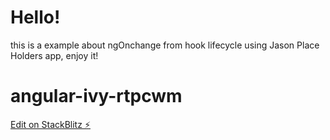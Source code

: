 # Hello!
this is a example about ngOnchange from hook lifecycle using Jason Place Holders app, enjoy it!

# angular-ivy-rtpcwm

[Edit on StackBlitz ⚡️](https://stackblitz.com/edit/angular-ivy-rtpcwm)
